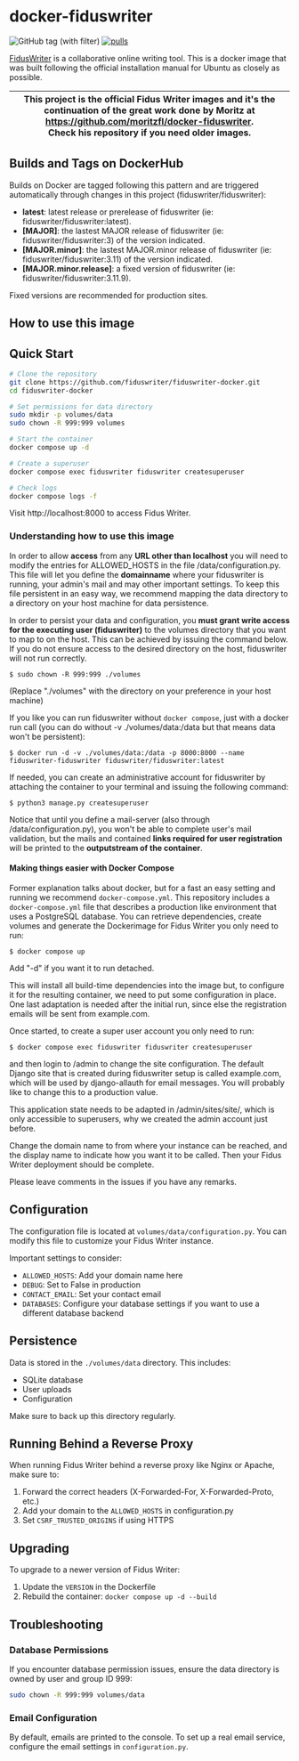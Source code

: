# docker-fiduswriter

![GitHub tag (with filter)](https://img.shields.io/github/v/tag/fiduswriter/fiduswriter)
[![pulls](https://img.shields.io/docker/pulls/fiduswriter/fiduswriter.svg)](https://hub.docker.com/r/fiduswriter/fiduswriter/)

[FidusWriter](https://github.com/fiduswriter/fiduswriter) is a collaborative online writing tool. This is a docker image that was built following the official installation manual for Ubuntu as closely as possible.

| This project is the official Fidus Writer images and it's the continuation of the great work done by Moritz at https://github.com/moritzfl/docker-fiduswriter. <br /> Check his repository if you need older images. |
|---|

## Builds and Tags on DockerHub

Builds on Docker are tagged following this pattern and are triggered automatically through changes in this project (fiduswriter/fiduswriter):

- __latest__: latest release or prerelease of fiduswriter (ie: fiduswriter/fiduswriter:latest).
- __[MAJOR]__: the lastest MAJOR release of fiduswriter (ie: fiduswriter/fiduswriter:3) of the version indicated.
- __[MAJOR.minor]__: the lastest MAJOR.minor release of fiduswriter (ie: fiduswriter/fiduswriter:3.11) of the version indicated.
- __[MAJOR.minor.release]__: a fixed version of fiduswriter (ie: fiduswriter/fiduswriter:3.11.9).

Fixed versions are recommended for production sites.

## How to use this image

## Quick Start

```bash
# Clone the repository
git clone https://github.com/fiduswriter/fiduswriter-docker.git
cd fiduswriter-docker

# Set permissions for data directory
sudo mkdir -p volumes/data
sudo chown -R 999:999 volumes

# Start the container
docker compose up -d

# Create a superuser
docker compose exec fiduswriter fiduswriter createsuperuser

# Check logs
docker compose logs -f
```

Visit http://localhost:8000 to access Fidus Writer.

### Understanding how to use this image

In order to allow __access__ from any __URL other than localhost__ you will need to modify the entries for ALLOWED_HOSTS in the file /data/configuration.py.
This file will let you define the __domainname__ where your fiduswriter is running, your admin's mail and may other important settings.
To keep this file persistent in an easy way, we recommend mapping the data directory to a directory on your host machine for data persistence.

In order to persist your data and configuration, you __must grant write access for the executing user (fiduswriter)__ to the volumes directory that you want to map to on the host.
This can be achieved by issuing the command below. If you do not ensure access to the desired directory on the host, fiduswriter will not run correctly.

~~~~
$ sudo chown -R 999:999 ./volumes
~~~~

(Replace "./volumes" with the directory on your preference in your host machine)

If you like you can run fiduswriter without `docker compose`, just with a docker run call (you can do without -v ./volumes/data:/data but that means data won't be persistent):

~~~~
$ docker run -d -v ./volumes/data:/data -p 8000:8000 --name fiduswriter-fiduswriter fiduswriter/fiduswriter:latest
~~~~

If needed, you can create an administrative account for fiduswriter by attaching the container to your terminal and issuing the following command:

~~~~
$ python3 manage.py createsuperuser
~~~~

Notice that until you define a mail-server (also through /data/configuration.py), you won't be able to complete user's mail validation, but the mails and contained __links required for user registration__ will be printed to the __outputstream of the container__.


#### Making things easier with  Docker Compose

Former explanation talks about docker, but for a fast an easy setting and running we recommend `docker-compose.yml`.
This repository includes a `docker-compose.yml` file that describes a production like environment that uses a PostgreSQL database.
You can retrieve dependencies, create volumes and generate the Dockerimage for Fidus Writer you only need to run:

```
$ docker compose up
```

Add "-d" if you want it to run detached.

This will install all build-time dependencies into the image but, to configure it for the resulting container, we need to put some configuration in place.
One last adaptation is needed after the initial run, since else the registration emails will be sent from example.com.

Once started, to create a super user account you only need to run:
```
$ docker compose exec fiduswriter fiduswriter createsuperuser
```

and then login to /admin to change the site configuration.
The default Django site that is created during fiduswriter setup is called example.com, which will be used by django-allauth for email messages.
You will probably like to change this to a production value.

This application state needs to be adapted in /admin/sites/site/, which is only accessible to superusers, why we created the admin account just before.

Change the domain name to from where your instance can be reached, and the display name to indicate how you want it to be called. Then your Fidus Writer deployment should be complete.

Please leave comments in the issues if you have any remarks.

## Configuration

The configuration file is located at `volumes/data/configuration.py`. You can modify this file to customize your Fidus Writer instance.

Important settings to consider:
- `ALLOWED_HOSTS`: Add your domain name here
- `DEBUG`: Set to False in production
- `CONTACT_EMAIL`: Set your contact email
- `DATABASES`: Configure your database settings if you want to use a different database backend

## Persistence

Data is stored in the `./volumes/data` directory. This includes:
- SQLite database
- User uploads
- Configuration

Make sure to back up this directory regularly.

## Running Behind a Reverse Proxy

When running Fidus Writer behind a reverse proxy like Nginx or Apache, make sure to:
1. Forward the correct headers (X-Forwarded-For, X-Forwarded-Proto, etc.)
2. Add your domain to the `ALLOWED_HOSTS` in configuration.py
3. Set `CSRF_TRUSTED_ORIGINS` if using HTTPS

## Upgrading

To upgrade to a newer version of Fidus Writer:

1. Update the `VERSION` in the Dockerfile
2. Rebuild the container: `docker compose up -d --build`

## Troubleshooting

### Database Permissions

If you encounter database permission issues, ensure the data directory is owned by user and group ID 999:
```bash
sudo chown -R 999:999 volumes/data
```

### Email Configuration

By default, emails are printed to the console. To set up a real email service, configure the email settings in `configuration.py`.
